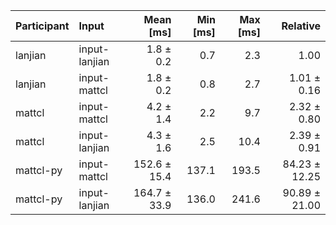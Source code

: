 | Participant | Input | Mean [ms] | Min [ms] | Max [ms] | Relative |
|:---|:---|---:|---:|---:|---:|
| lanjian | input-lanjian | 1.8 ± 0.2 | 0.7 | 2.3 | 1.00 |
| lanjian | input-mattcl | 1.8 ± 0.2 | 0.8 | 2.7 | 1.01 ± 0.16 |
| mattcl | input-mattcl | 4.2 ± 1.4 | 2.2 | 9.7 | 2.32 ± 0.80 |
| mattcl | input-lanjian | 4.3 ± 1.6 | 2.5 | 10.4 | 2.39 ± 0.91 |
| mattcl-py | input-mattcl | 152.6 ± 15.4 | 137.1 | 193.5 | 84.23 ± 12.25 |
| mattcl-py | input-lanjian | 164.7 ± 33.9 | 136.0 | 241.6 | 90.89 ± 21.00 |
